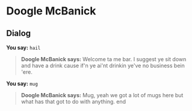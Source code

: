 # Doogle McBanick


## Dialog

**You say:** `hail`



>**Doogle McBanick says:** Welcome ta me bar. I suggest ye sit down and have a drink cause if'n ye ai'nt drinkin ye've no business bein 'ere.

**You say:** `mug`



>**Doogle McBanick says:** Mug, yeah we got a lot of mugs here but what has that got to do with anything.
end
